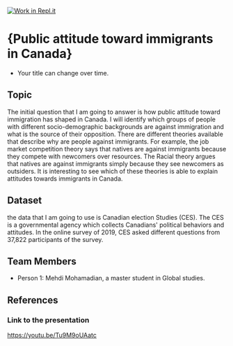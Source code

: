 [![Work in Repl.it](https://classroom.github.com/assets/work-in-replit-14baed9a392b3a25080506f3b7b6d57f295ec2978f6f33ec97e36a161684cbe9.svg)](https://classroom.github.com/online_ide?assignment_repo_id=317503&assignment_repo_type=GroupAssignmentRepo)
#  {Public attitude toward immigrants in Canada}

- Your title can change over time.


## Topic

The initial question that I am going to answer is how public attitude toward immigration has shaped in Canada. I will identify which groups of people with different socio-demographic backgrounds are against immigration and what is the source of their opposition. There are different theories available that describe why are people against immigrants. For example, the job market competition theory says that natives are against immigrants because they compete with newcomers over resources. The Racial theory argues that natives are against immigrants simply because they see newcomers as outsiders. It is interesting to see which of these theories is able to explain attitudes towards immigrants in Canada.

## Dataset

the data that I am going to use is Canadian election Studies (CES). The CES is a governmental agency which collects Canadians' political behaviors and attitudes. In the online survey of 2019, CES asked different questions from  37,822 participants of the survey. 
## Team Members

- Person 1: Mehdi Mohamadian, a master student in Global studies.


## References

### Link to the presentation 
https://youtu.be/Tu9M9oUAatc
